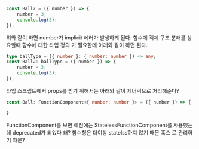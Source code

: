 ```ts
const Ball2 = ({ number }) => {
    number = 3;
    console.log(3);
});
```

위와 같이 하면 number가 implicit 에러가 발생하게 된다. 함수에 객체 구조 분해를 상요할때 함수에 대한 타입 정의 가 필요한데 아래와 같이 하면 된다.


```ts
type ballType = ({ number }: { number: number }) => any;
const Ball2: ballType = ({ number }) => {
    number = 3;
    console.log(3);
});
```

타입 스크립트에서 props를 받기 위해서는 아래와 같이 제너릭으로 처리해준다?
```ts
const Ball: FunctionComponent<{ number: number }> = ({ number }) => {

}
```

FunctionComponent를 보면 예전에는 StatelessFunctionComponent를 사용했는데 deprecated가 되었다 왜? 함수형은 더이상 statelss하지 않기 때문 훅스 로 관리하기 때문?